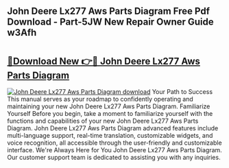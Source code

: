 ## John Deere Lx277 Aws Parts Diagram Free Pdf Download - Part-5JW New Repair Owner Guide w3Afh

# <h2><a href="http://dfmpzk.blite.top/?on=John+Deere+Lx277+Aws+Parts+Diagram">🔗Download New 👉🔴 John Deere Lx277 Aws Parts Diagram</a></h2>

[![John Deere Lx277 Aws Parts Diagram download](https://i.imgur.com/lujVjoI.png)](http://dfmpzk.blite.top/?on=John+Deere+Lx277+Aws+Parts+Diagram)
Your Path to Success This manual serves as your roadmap to confidently operating and maintaining your new John Deere Lx277 Aws Parts Diagram. Familiarize Yourself Before you begin, take a moment to familiarize yourself with the functions and capabilities of your new John Deere Lx277 Aws Parts Diagram. John Deere Lx277 Aws Parts Diagram advanced features include multi-language support, real-time translation, customizable widgets, and voice recognition, all accessible through the user-friendly and customizable interface. We're Always Here for You John Deere Lx277 Aws Parts Diagram. Our customer support team is dedicated to assisting you with any inquiries.
